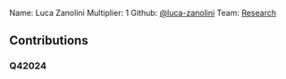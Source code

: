 Name: Luca Zanolini
Multiplier: 1
Github: [@luca-zanolini](https://github.com/luca-zanolini)
Team: [Research](https://github.com/luca-zanolini/research)

## Contributions
### Q42024
